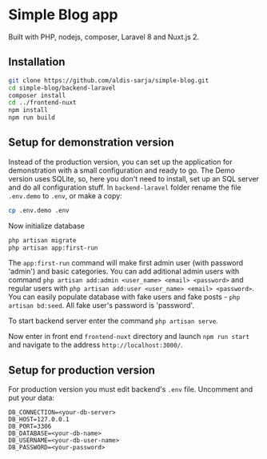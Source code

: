 # Simple Blog app
Built with PHP, nodejs, composer, Laravel 8 and Nuxt.js 2. 

## Installation

```bash
git clone https://github.com/aldis-sarja/simple-blog.git
cd simple-blog/backend-laravel
composer install
cd ../frontend-nuxt
npm install
npm run build
```

## Setup for demonstration version
Instead of the production version, you can set up the application for demonstration with a small configuration and ready to go.
The Demo version uses SQLite, so, here you don't need to install, set up an SQL server and do all configuration stuff.
In `backend-laravel` folder rename the file `.env.demo` to `.env`, or make a copy:
```bash
cp .env.demo .env
```

Now initialize database
```bash
php artisan migrate
php artisan app:first-run
```

The `app:first-run` command will make first admin user (with password 'admin') and basic categories.
You can add aditional admin users with command `php artisan add:admin <user_name> <email> <password>`
and regular users with `php artisan add:user <user_name> <email> <password>`.
You can easily populate database with fake users and fake posts - `php artisan bd:seed`.
All fake user's password is 'password'.

To start backend server enter the command `php artisan serve`.

Now enter in front end `frontend-nuxt` directory and launch `npm run start`
and navigate to the address `http://localhost:3000/`.

## Setup for production version
For production version you must edit backend's `.env` file. Uncomment and put your data:
```dosini
DB_CONNECTION=<your-db-server>
DB_HOST=127.0.0.1
DB_PORT=3306
DB_DATABASE=<your-db-name>
DB_USERNAME=<your-db-user-name>
DB_PASSWORD=<your-password>
```
